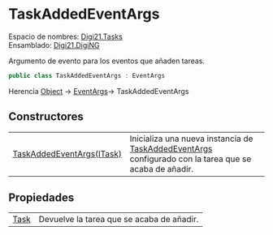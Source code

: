 # TaskAddedEventArgs

Espacio de nombres: [Digi21.Tasks](/digi3d-net/programacion/.net/referencia/digi21.diging/digi21.tasks/)  
Ensamblado: [Digi21.DigiNG](/digi3d-net/programacion/.net/referencia/digi21.diging.plugin/digi21.diging/)

Argumento de evento para los eventos que añaden tareas.

```csharp
public class TaskAddedEventArgs : EventArgs
```

Herencia [Object](https://docs.microsoft.com/en-us/dotnet/api/system.object?view=net-5.0) → [EventArgs](https://docs.microsoft.com/en-us/dotnet/api/system.eventargs?view=net-5.0)→ TaskAddedEventArgs

## Constructores

|  |  |
| :--- | :--- |
| [TaskAddedEventArgs\(ITask\)](constructores.md) | Inicializa una nueva instancia de [TaskAddedEventArgs](/digi3d-net/programacion/.net/referencia/digi21.diging/digi21.tasks/clases/taskaddedeventargs/) configurado con la tarea que se acaba de añadir. |

## Propiedades

|  |  |
| :--- | :--- |
| [Task](/digi3d-net/programacion/.net/referencia/digi21.diging/digi21.tasks/clases/taskaddedeventargs/propiedades/task.md) | Devuelve la tarea que se acaba de añadir. |

